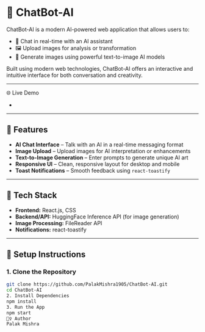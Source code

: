 # 🤖 ChatBot-AI

ChatBot-AI is a modern AI-powered web application that allows users to:

- 💬 Chat in real-time with an AI assistant  
- 🖼️ Upload images for analysis or transformation  
- 🎨 Generate images using powerful text-to-image AI models  

Built using modern web technologies, ChatBot-AI offers an interactive and intuitive interface for both conversation and creativity.

---

🌐 Live Demo

- 

---

## 🌟 Features

- **AI Chat Interface** – Talk with an AI in a real-time messaging format  
- **Image Upload** – Upload images for AI interpretation or enhancements  
- **Text-to-Image Generation** – Enter prompts to generate unique AI art  
- **Responsive UI** – Clean, responsive layout for desktop and mobile  
- **Toast Notifications** – Smooth feedback using `react-toastify`

---

## 🚀 Tech Stack

- **Frontend:** React.js, CSS  
- **Backend/API:** HuggingFace Inference API (for image generation)  
- **Image Processing:** FileReader API  
- **Notifications:** react-toastify  

---

## 🔧 Setup Instructions

### 1. Clone the Repository

```bash
git clone https://github.com/PalakMishra1905/ChatBot-AI.git
cd ChatBot-AI
2. Install Dependencies
npm install
3. Run the App
npm start
🙋‍♀️ Author
Palak Mishra
